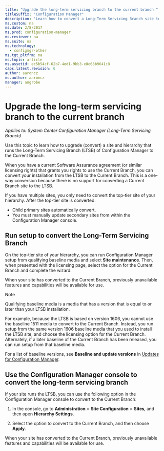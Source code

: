 ```yaml
---
title: "Upgrade the long-term servicing branch to the current branch "
titleSuffix: "Configuration Manager"
description: "Learn how to convert a Long-Term Servicing Branch site to a Current Branch site."
ms.custom: na
ms.date: 2/8/2017
ms.prod: configuration-manager
ms.reviewer: na
ms.suite: na
ms.technology:
  - configmgr-other
ms.tgt_pltfrm: na
ms.topic: article
ms.assetid: ec5b54cf-62b7-4ed1-9bb3-e8c63b9641c8
caps.latest.revision: 0
author: aaroncz
ms.author: aaroncz
manager: angrobe
---
```



# Upgrade the long-term servicing branch to the current branch

*Applies to: System Center Configuration Manager (Long-Term Servicing Branch)*

Use this topic to learn how to upgrade (convert) a site and hierarchy that runs the Long-Term Servicing Branch (LTSB) of Configuration Manager to the Current Branch.

When you have a current Software Assurance agreement (or similar licensing rights) that grants you rights to use the Current Branch, you can convert your installation from the LTSB to the Current Branch.  This is a one-way conversion because there is no support for converting a Current Branch site to the LTSB.

If you have multiple sites, you only need to convert the top-tier site of your hierarchy. After the top-tier site is converted:
- Child primary sites automatically convert.
-	You must manually update secondary sites from within the Configuration Manager console.

## Run setup to convert the Long-Term Servicing Branch
On the top-tier site of your hierarchy, you can run Configuration Manager setup from qualifying baseline media and select **Site maintenance**.  Then, when presented with the licensing page, select the option for the Current Branch and complete the wizard.

When your site has converted to the Current Branch, previously unavailable features and capabilities will be available for use.

> [!NOTE]  
> Qualifying baseline media is a media that has a version that is equal to or later than your LTSB installation.

For example, because the LTSB is based on version 1606, you cannot use the baseline 1511 media to convert to the Current Branch. Instead, you run setup from the same version 1606 baseline media that you used to install the LTSB site, and choose the licensing option for the Current Branch.  Alternately, if a later baseline of the Current Branch has been released, you can run setup from that baseline media.

For a list of baseline versions, see **Baseline and update versions** in [Updates for Configuration Manager](/sccm/core/servers/manage/updates).

## Use the Configuration Manager console to convert the long-term servicing branch
If your site runs the LTSB, you can use the following option in the Configuration Manager console to convert to the Current Branch:

 1. In the console, go to **Administration** > **Site Configuration** > **Sites**, and then open **Hierarchy Settings**.  

 2. Select the option to convert to the Current Branch, and then choose **Apply**.  

When your site has converted to the Current Branch, previously unavailable features and capabilities will be available for use.
